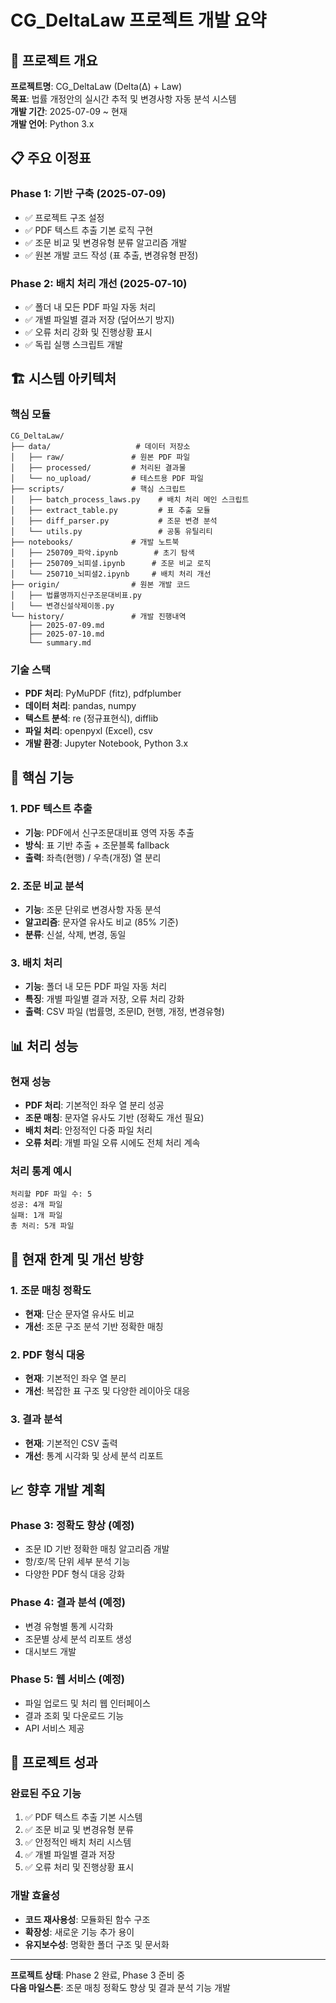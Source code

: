 # CG_DeltaLaw 프로젝트 개발 요약

## 🎯 프로젝트 개요

**프로젝트명**: CG_DeltaLaw (Delta(Δ) + Law)  
**목표**: 법률 개정안의 실시간 추적 및 변경사항 자동 분석 시스템  
**개발 기간**: 2025-07-09 ~ 현재  
**개발 언어**: Python 3.x  

## 📋 주요 이정표

### Phase 1: 기반 구축 (2025-07-09)
- ✅ 프로젝트 구조 설정
- ✅ PDF 텍스트 추출 기본 로직 구현
- ✅ 조문 비교 및 변경유형 분류 알고리즘 개발
- ✅ 원본 개발 코드 작성 (표 추출, 변경유형 판정)

### Phase 2: 배치 처리 개선 (2025-07-10)
- ✅ 폴더 내 모든 PDF 파일 자동 처리
- ✅ 개별 파일별 결과 저장 (덮어쓰기 방지)
- ✅ 오류 처리 강화 및 진행상황 표시
- ✅ 독립 실행 스크립트 개발

## 🏗️ 시스템 아키텍처

### 핵심 모듈
```
CG_DeltaLaw/
├── data/                   # 데이터 저장소
│   ├── raw/               # 원본 PDF 파일
│   ├── processed/         # 처리된 결과물
│   └── no_upload/         # 테스트용 PDF 파일
├── scripts/               # 핵심 스크립트
│   ├── batch_process_laws.py    # 배치 처리 메인 스크립트
│   ├── extract_table.py         # 표 추출 모듈
│   ├── diff_parser.py           # 조문 변경 분석
│   └── utils.py                 # 공통 유틸리티
├── notebooks/             # 개발 노트북
│   ├── 250709_파악.ipynb        # 초기 탐색
│   ├── 250709_뇌피셜.ipynb      # 조문 비교 로직
│   └── 250710_뇌피셜2.ipynb     # 배치 처리 개선
├── origin/                # 원본 개발 코드
│   ├── 법률명까지신구조문대비표.py
│   └── 변경신설삭제이동.py
└── history/               # 개발 진행내역
    ├── 2025-07-09.md
    ├── 2025-07-10.md
    └── summary.md
```

### 기술 스택
- **PDF 처리**: PyMuPDF (fitz), pdfplumber
- **데이터 처리**: pandas, numpy
- **텍스트 분석**: re (정규표현식), difflib
- **파일 처리**: openpyxl (Excel), csv
- **개발 환경**: Jupyter Notebook, Python 3.x

## 🔧 핵심 기능

### 1. PDF 텍스트 추출
- **기능**: PDF에서 신구조문대비표 영역 자동 추출
- **방식**: 표 기반 추출 + 조문블록 fallback
- **출력**: 좌측(현행) / 우측(개정) 열 분리

### 2. 조문 비교 분석
- **기능**: 조문 단위로 변경사항 자동 분석
- **알고리즘**: 문자열 유사도 비교 (85% 기준)
- **분류**: 신설, 삭제, 변경, 동일

### 3. 배치 처리
- **기능**: 폴더 내 모든 PDF 파일 자동 처리
- **특징**: 개별 파일별 결과 저장, 오류 처리 강화
- **출력**: CSV 파일 (법률명, 조문ID, 현행, 개정, 변경유형)

## 📊 처리 성능

### 현재 성능
- **PDF 처리**: 기본적인 좌우 열 분리 성공
- **조문 매칭**: 문자열 유사도 기반 (정확도 개선 필요)
- **배치 처리**: 안정적인 다중 파일 처리
- **오류 처리**: 개별 파일 오류 시에도 전체 처리 계속

### 처리 통계 예시
```
처리할 PDF 파일 수: 5
성공: 4개 파일
실패: 1개 파일
총 처리: 5개 파일
```

## 🚧 현재 한계 및 개선 방향

### 1. 조문 매칭 정확도
- **현재**: 단순 문자열 유사도 비교
- **개선**: 조문 구조 분석 기반 정확한 매칭

### 2. PDF 형식 대응
- **현재**: 기본적인 좌우 열 분리
- **개선**: 복잡한 표 구조 및 다양한 레이아웃 대응

### 3. 결과 분석
- **현재**: 기본적인 CSV 출력
- **개선**: 통계 시각화 및 상세 분석 리포트

## 📈 향후 개발 계획

### Phase 3: 정확도 향상 (예정)
- 조문 ID 기반 정확한 매칭 알고리즘 개발
- 항/호/목 단위 세부 분석 기능
- 다양한 PDF 형식 대응 강화

### Phase 4: 결과 분석 (예정)
- 변경 유형별 통계 시각화
- 조문별 상세 분석 리포트 생성
- 대시보드 개발

### Phase 5: 웹 서비스 (예정)
- 파일 업로드 및 처리 웹 인터페이스
- 결과 조회 및 다운로드 기능
- API 서비스 제공

## 🎯 프로젝트 성과

### 완료된 주요 기능
1. ✅ PDF 텍스트 추출 기본 시스템
2. ✅ 조문 비교 및 변경유형 분류
3. ✅ 안정적인 배치 처리 시스템
4. ✅ 개별 파일별 결과 저장
5. ✅ 오류 처리 및 진행상황 표시

### 개발 효율성
- **코드 재사용성**: 모듈화된 함수 구조
- **확장성**: 새로운 기능 추가 용이
- **유지보수성**: 명확한 폴더 구조 및 문서화

---

**프로젝트 상태**: Phase 2 완료, Phase 3 준비 중  
**다음 마일스톤**: 조문 매칭 정확도 향상 및 결과 분석 기능 개발 